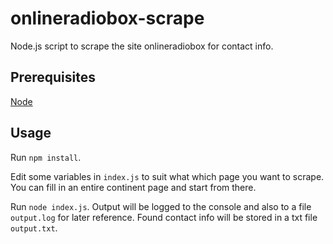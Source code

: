 # onlineradiobox-scrape

Node.js script to scrape the site onlineradiobox for contact info.

## Prerequisites

[Node](https://nodejs.org/)

## Usage

Run `npm install`.

Edit some variables in `index.js` to suit what which page you want to scrape. You can fill in an entire continent page and start from there. 

Run `node index.js`. Output will be logged to the console and also to a file `output.log` for later reference. Found contact info will be stored in a txt file `output.txt`.
